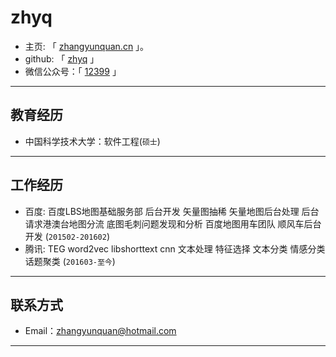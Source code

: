 # zhyq

 - 主页: 「 [zhangyunquan.cn](http://zhangyunquan.com) 」。
 - github: 「 [zhyq](http://www.github.com/zhyq) 」
 - 微信公众号：「
   [12399](https://mp.weixin.qq.com/mp/profile_ext?action=home&__biz=MzU2MTEzODg4Ng==&scene=123&uin=NjM4NjMxODIw&key=de23c3a8ee37dbc78d321a5bf89ea6fbe047327aca49991ea6624e79ba373d03b2ced6d58692d8b96fa8e63902d8daeada9414a0f58c7065f120b19798b958dc824fb6b56b4baed3569370c8b6eefd2d&devicetype=iMac+MacBookPro12%2C1+OSX+OSX+10.11.5+build(15F34)&version=11020012&lang=zh_CN&a8scene=0&pass_ticket=He0ORGV8r4yeid5OBoAkthEcLj1N3nmzRisKnEC9o04EZ9B2Wu5fyAjiJGU71QDb) 」

---

## 教育经历

 - 中国科学技术大学：软件工程(``` 硕士 ```)

---

## 工作经历
 
 - 百度:  百度LBS地图基础服务部  后台开发 矢量图抽稀 矢量地图后台处理 后台请求港澳台地图分流 底图毛刺问题发现和分析 百度地图用车团队 顺风车后台开发 (``` 201502-201602 ```)
 - 腾讯: TEG  word2vec libshorttext cnn 文本处理 特征选择 文本分类 情感分类 话题聚类 (``` 201603-至今 ```)

---


## 联系方式

- Email：zhangyunquan@hotmail.com 

---

